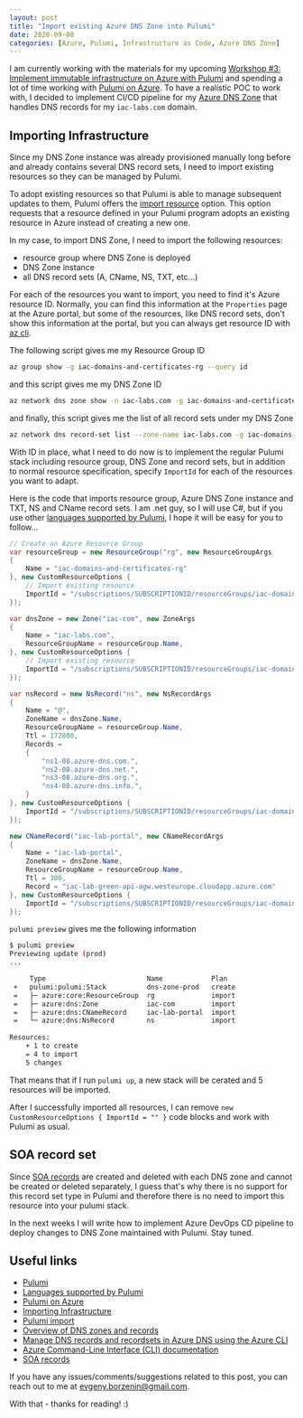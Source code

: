```yaml
---
layout: post
title: "Import existing Azure DNS Zone into Pulumi"
date: 2020-09-08
categories: [Azure, Pulumi, Infrastructure as Code, Azure DNS Zone]
---
```


I am currently working with the materials for my upcoming [Workshop #3: Implement immutable infrastructure on Azure with Pulumi](https://www.meetup.com/Infrastructure-As-Code-User-Group-Oslo/events/272952783/) and spending a lot of time working with [Pulumi on Azure](https://www.pulumi.com/docs/get-started/azure/). To have a realistic POC to work with, I decided to implement CI/CD pipeline for my [Azure DNS Zone](https://docs.microsoft.com/en-us/azure/dns/dns-zones-records?WT.mc_id=AZ-MVP-5003837) that handles DNS records for my `iac-labs.com` domain.

## Importing Infrastructure

Since my DNS Zone instance was already provisioned manually long before and already contains several DNS record sets, I need to import existing resources so they can be managed by Pulumi.

To adopt existing resources so that Pulumi is able to manage subsequent updates to them, Pulumi offers the [import resource](https://www.pulumi.com/docs/intro/concepts/programming-model/#import)  option. This option requests that a resource defined in your Pulumi program adopts an existing resource in Azure instead of creating a new one.

In my case, to import DNS Zone, I need to import the following resources:

* resource group where DNS Zone is deployed
* DNS Zone instance
* all DNS record sets (A, CName, NS, TXT, etc...)

For each of the resources you want to import, you need to find it's Azure resource ID. Normally, you can find this information at the `Properties` page at the Azure portal, but some of the resources, like DNS record sets, don't show this information at the portal, but you can always get resource ID with [az cli](https://docs.microsoft.com/en-us/cli/azure/?view=azure-cli-latest?WT.mc_id=AZ-MVP-5003837).

The following script gives me my Resource Group ID

```bash
az group show -g iac-domains-and-certificates-rg --query id
```

and this script gives me my DNS Zone ID

```bash
az network dns zone show -n iac-labs.com -g iac-domains-and-certificates-rg --query id
```

and finally, this script gives me the list of all record sets under my DNS Zone

```bash
az network dns record-set list --zone-name iac-labs.com -g iac-domains-and-certificates-rg
```

With ID in place, what I need to do now is to implement the regular Pulumi stack including resource group, DNS Zone and record sets, but in addition to normal resource specification, specify `ImportId` for each of the resources you want to adapt.

Here is the code that imports resource group, Azure DNS Zone instance and TXT, NS and CName record sets. I am .net guy, so I will use C#, but if you use other [languages supported by Pulumi](https://www.pulumi.com/docs/intro/languages/), I hope it will be easy for you to follow...

```c#
// Create an Azure Resource Group
var resourceGroup = new ResourceGroup("rg", new ResourceGroupArgs
{
    Name = "iac-domains-and-certificates-rg"
}, new CustomResourceOptions {
    // Import existing resource
    ImportId = "/subscriptions/SUBSCRIPTIONID/resourceGroups/iac-domains-and-certificates-rg"
});

var dnsZone = new Zone("iac-com", new ZoneArgs
{
    Name = "iac-labs.com",
    ResourceGroupName = resourceGroup.Name,
}, new CustomResourceOptions {
    // Import existing resource
    ImportId = "/subscriptions/SUBSCRIPTIONID/resourceGroups/iac-domains-and-certificates-rg/providers/Microsoft.Network/dnszones/iac-labs.com"
});

var nsRecord = new NsRecord("ns", new NsRecordArgs
{
    Name = "@",
    ZoneName = dnsZone.Name,
    ResourceGroupName = resourceGroup.Name,
    Ttl = 172800,
    Records =
    {
        "ns1-08.azure-dns.com.",
        "ns2-08.azure-dns.net.",
        "ns3-08.azure-dns.org.",
        "ns4-08.azure-dns.info.",
    }
}, new CustomResourceOptions {
    ImportId = "/subscriptions/SUBSCRIPTIONID/resourceGroups/iac-domains-and-certificates-rg/providers/Microsoft.Network/dnszones/iac-labs.com/NS/@"
});

new CNameRecord("iac-lab-portal", new CNameRecordArgs
{
    Name = "iac-lab-portal",
    ZoneName = dnsZone.Name,
    ResourceGroupName = resourceGroup.Name,
    Ttl = 300,
    Record = "iac-lab-green-api-agw.westeurope.cloudapp.azure.com"
}, new CustomResourceOptions {
    ImportId = "/subscriptions/SUBSCRIPTIONID/resourceGroups/iac-domains-and-certificates-rg/providers/Microsoft.Network/dnszones/iac-labs.com/CNAME/iac-lab-portal"
});

```

`pulumi preview` gives me the following information

```bash
$ pulumi preview
Previewing update (prod)
...

     Type                         Name            Plan       
 +   pulumi:pulumi:Stack          dns-zone-prod   create     
 =   ├─ azure:core:ResourceGroup  rg              import     
 =   ├─ azure:dns:Zone            iac-com         import     
 =   ├─ azure:dns:CNameRecord     iac-lab-portal  import     
 =   └─ azure:dns:NsRecord        ns              import     
 
Resources:
    + 1 to create
    = 4 to import
    5 changes
```

That means that if I run `pulumi up`, a new stack will be cerated and 5 resources will be imported.

After I successfully imported all resources, I can remove `new CustomResourceOptions { ImportId = "" }` code blocks and work with Pulumi as usual.

## SOA record set

Since [SOA records](https://docs.microsoft.com/en-us/azure/dns/dns-zones-records?WT.mc_id=AZ-MVP-5003837#soa-records) are created and deleted with each DNS zone and cannot be created or deleted separately, I guess that's why there is no support for this record set type in Pulumi and therefore there is no need to import this resource into your pulumi stack.

In the next weeks I will write how to implement Azure DevOps CD pipeline to deploy changes to DNS Zone maintained with Pulumi. Stay tuned.

## Useful links

* [Pulumi](https://www.pulumi.com/)
* [Languages supported by Pulumi](https://www.pulumi.com/docs/intro/languages/)
* [Pulumi on Azure](https://www.pulumi.com/docs/get-started/azure/)
* [Importing Infrastructure](https://www.pulumi.com/docs/guides/adopting/import/)
* [Pulumi import](https://www.pulumi.com/docs/intro/concepts/programming-model/#import)
* [Overview of DNS zones and records](https://docs.microsoft.com/en-us/azure/dns/dns-zones-records?WT.mc_id=AZ-MVP-5003837)
* [Manage DNS records and recordsets in Azure DNS using the Azure CLI](https://docs.microsoft.com/en-us/azure/dns/dns-operations-recordsets-cli?WT.mc_id=AZ-MVP-5003837)
* [Azure Command-Line Interface (CLI) documentation](https://docs.microsoft.com/en-us/cli/azure/?view=azure-cli-latest?WT.mc_id=AZ-MVP-5003837)
* [SOA records](https://docs.microsoft.com/en-us/azure/dns/dns-zones-records?WT.mc_id=AZ-MVP-5003837#soa-records)

If you have any issues/comments/suggestions related to this post, you can reach out to me at evgeny.borzenin@gmail.com.

With that - thanks for reading! :)
